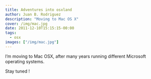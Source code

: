 ```yaml
---
title: Adventures into osxland
author: Juan B. Rodriguez
description: "Moving to Mac OS X"
cover: /img/mac.jpg
date: 2011-12-10T15:15:15-00:00
tags:
  - osx
images: ["/img/mac.jpg"]
---
```


I’m moving to Mac OSX, after many years running different Microsoft operating systems.

Stay tuned !
